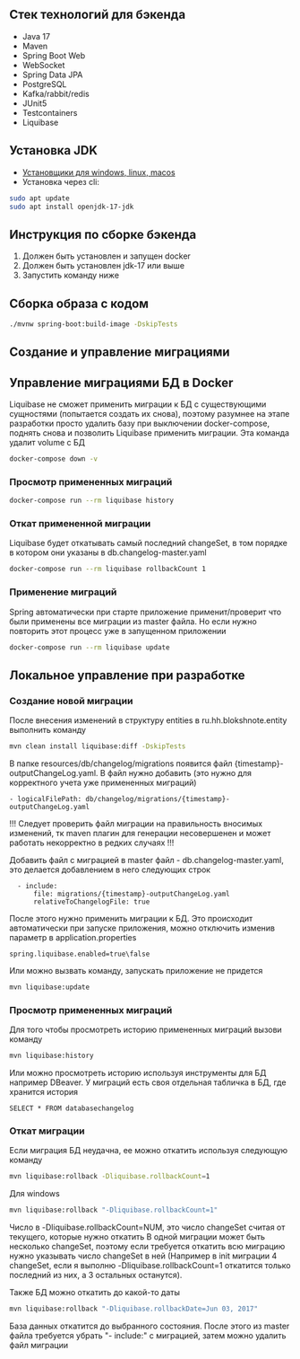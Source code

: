 ## Стек технологий для бэкенда

- Java 17
- Maven
- Spring Boot Web
- WebSocket
- Spring Data JPA
- PostgreSQL
- Kafka/rabbit/redis
- JUnit5
- Testcontainers
- Liquibase

## Установка JDK

* [Установщики для windows, linux, macos](https://www.oracle.com/java/technologies/javase/jdk17-archive-downloads.html)
* Установка через cli:

```bash
sudo apt update
sudo apt install openjdk-17-jdk
```

## Инструкция по сборке бэкенда

1. Должен быть установлен и запущен docker
2. Должен быть установлен jdk-17 или выше
3. Запустить команду ниже

## Сборка образа с кодом

```bash
./mvnw spring-boot:build-image -DskipTests
```

## Создание и управление миграциями

## Управление миграциями БД в Docker

Liquibase не сможет применить миграции к БД с существующими сущностями (попытается создать их снова),
поэтому разумнее на этапе разработки просто удалить базу при выключении docker-compose,
поднять снова и позволить Liquibase применить миграции.
Эта команда удалит volume с БД

```bash
docker-compose down -v
```

### Просмотр примененных миграций

```bash
docker-compose run --rm liquibase history
```

### Откат примененной миграции

Liquibase будет откатывать самый последний changeSet, в том порядке в котором они указаны в db.changelog-master.yaml

```bash
docker-compose run --rm liquibase rollbackCount 1
```

### Применение миграций

Spring автоматически при старте приложение применит/проверит что были применены все миграции из master файла.
Но если нужно повторить этот процесс уже в запущенном приложении

```bash
docker-compose run --rm liquibase update

```

## Локальное управление при разработке

### Создание новой миграции

После внесения изменений в структуру entities в ru.hh.blokshnote.entity
выполнить команду

```bash
mvn clean install liquibase:diff -DskipTests
```
В папке resources/db/changelog/migrations появится файл {timestamp}-outputChangeLog.yaml.
В файл нужно добавить (это нужно для корректного учета уже примененных миграций)

```
- logicalFilePath: db/changelog/migrations/{timestamp}-outputChangeLog.yaml
```

!!! Следует проверить файл миграции на правильность вносимых изменений, тк maven плагин для 
генерации несовершенен и может работать некорректно в редких случаях !!!

Добавить файл с миграцией в master файл - db.changelog-master.yaml, это делается добавлением
в него следующих строк

```
  - include:
      file: migrations/{timestamp}-outputChangeLog.yaml
      relativeToChangelogFile: true
```

После этого нужно применить миграции к БД.
Это происходит автоматически при запуске приложения, можно отключить изменив параметр в application.properties

```
spring.liquibase.enabled=true\false
```

Или можно вызвать команду, запускать приложение не придется

```bash
mvn liquibase:update
```

### Просмотр примененных миграций

Для того чтобы просмотреть историю примененных миграций вызови команду

```bash
mvn liquibase:history
```

Или можно просмотреть историю используя инструменты для БД например DBeaver.
У миграций есть своя отдельная табличка в БД, где хранится история

```postgres-psql
SELECT * FROM databasechangelog
```

### Откат миграции

Если миграция БД неудачна, ее можно откатить используя следующую команду

```bash
mvn liquibase:rollback -Dliquibase.rollbackCount=1
```

Для windows

```bash
mvn liquibase:rollback "-Dliquibase.rollbackCount=1"
```

Число в -Dliquibase.rollbackCount=NUM, это число changeSet считая от текущего, которые нужно откатить
В одной миграции может быть несколько changeSet, поэтому если требуется откатить всю миграцию нужно указывать число changeSet в ней
(Например в init миграции 4 changeSet, если я выполню -Dliquibase.rollbackCount=1 откатится только последний из них,
 а 3 остальных останутся).

Также БД можно откатить до какой-то даты

```bash
mvn liquibase:rollback "-Dliquibase.rollbackDate=Jun 03, 2017"
```

База данных откатится до выбранного состояния.
После этого из master файла требуется убрать "- include:" с миграцией,
затем можно удалить файл миграции